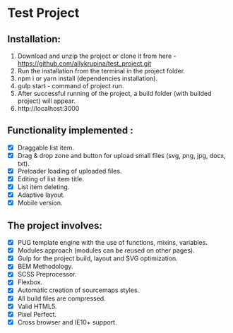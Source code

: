 # Test Project

## Installation:

1. Download and unzip the project or clone it from here - https://github.com/allykrupina/test_project.git
2. Run the installation from the terminal in the project folder.
3. npm i or yarn install (dependencies installation).
4. gulp start - command of project run.
5. After successful running of the project, a build folder (with builded project) will appear.
6. http://localhost:3000

## Functionality implemented :
 - [x] Draggable list item.
 - [x] Drag & drop zone and button for upload small files (svg, png, jpg, docx, txt).
 - [x] Preloader loading  of uploaded files.
 - [x] Editing of list item title.
 - [x] List item deleting.
 - [x] Adaptive layout.
 - [x] Mobile version.

## The project involves:
 - [x] PUG template engine with the use of functions, mixins, variables.
 - [x] Modules approach (modules can be reused on other pages).
 - [x] Gulp for the project build,  layout and SVG optimization.
 - [x] BEM Methodology.
 - [x] SCSS Preprocessor.
 - [x] Flexbox.
 - [x] Automatic creation of sourcemaps styles.
 - [x] All build files are compressed.
 - [x] Valid HTML5.
 - [x] Pixel Perfect.
 - [x] Cross browser and  IE10+ support.
